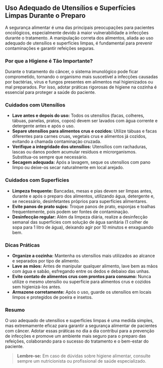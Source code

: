 
## Uso Adequado de Utensílios e Superfícies Limpas Durante o Preparo

A segurança alimentar é uma das principais preocupações para pacientes oncológicos, especialmente devido à maior vulnerabilidade a infecções durante o tratamento. A manipulação correta dos alimentos, aliada ao uso adequado de utensílios e superfícies limpas, é fundamental para prevenir contaminações e garantir refeições seguras.

### Por que a Higiene é Tão Importante?

Durante o tratamento do câncer, o sistema imunológico pode ficar comprometido, tornando o organismo mais suscetível a infecções causadas por bactérias, vírus e fungos presentes em alimentos mal higienizados ou mal preparados. Por isso, adotar práticas rigorosas de higiene na cozinha é essencial para proteger a saúde do paciente.

### Cuidados com Utensílios

- **Lave antes e depois do uso:** Todos os utensílios (facas, colheres, tábuas, panelas, pratos, copos) devem ser lavados com água corrente e detergente antes e após o uso.
- **Separe utensílios para alimentos crus e cozidos:** Utilize tábuas e facas diferentes para carnes cruas, vegetais crus e alimentos já cozidos, evitando a chamada contaminação cruzada.
- **Verifique a integridade dos utensílios:** Utensílios com rachaduras, lascas ou danos podem acumular resíduos e microrganismos. Substitua-os sempre que necessário.
- **Secagem adequada:** Após a lavagem, seque os utensílios com pano limpo ou deixe-os secar naturalmente em local arejado.

### Cuidados com Superfícies

- **Limpeza frequente:** Bancadas, mesas e pias devem ser limpas antes, durante e após o preparo dos alimentos, utilizando água, detergente e, se necessário, desinfetantes próprios para superfícies alimentares.
- **Evite panos de prato sujos:** Troque panos de prato, esponjas e toalhas frequentemente, pois podem ser fontes de contaminação.
- **Desinfecção regular:** Além da limpeza diária, realize a desinfecção semanal das superfícies com solução de água sanitária (1 colher de sopa para 1 litro de água), deixando agir por 10 minutos e enxaguando bem.

### Dicas Práticas

- **Organize a cozinha:** Mantenha os utensílios mais utilizados ao alcance e separados por tipo de alimento.
- **Lave as mãos:** Antes de manipular qualquer alimento, lave bem as mãos com água e sabão, esfregando entre os dedos e debaixo das unhas.
- **Evite contato de alimentos crus com prontos para consumo:** Nunca utilize o mesmo utensílio ou superfície para alimentos crus e cozidos sem higienizá-los antes.
- **Armazene corretamente:** Após o uso, guarde os utensílios em locais limpos e protegidos de poeira e insetos.

### Resumo

O uso adequado de utensílios e superfícies limpas é uma medida simples, mas extremamente eficaz para garantir a segurança alimentar de pacientes com câncer. Adotar essas práticas no dia a dia contribui para a prevenção de infecções e promove um ambiente mais seguro para o preparo das refeições, colaborando para o sucesso do tratamento e o bem-estar do paciente.

> **Lembre-se:** Em caso de dúvidas sobre higiene alimentar, consulte sempre um nutricionista ou profissional de saúde especializado.
```
